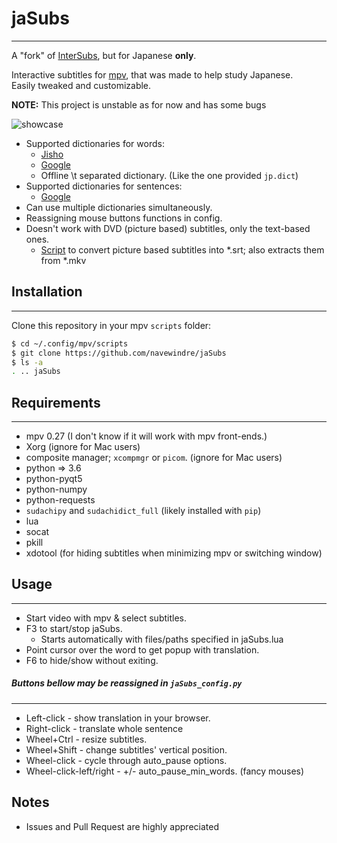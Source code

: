 # jaSubs
------------

A "fork" of [InterSubs](https://github.com/oltodosel/interSubs), but for Japanese **only**.

Interactive subtitles for [mpv](https://github.com/mpv-player/mpv), that was made to help study Japanese.  
Easily tweaked and customizable.

**NOTE:** This project is unstable as for now and has some bugs

![showcase](https://user-images.githubusercontent.com/78548167/177032618-3a592cfd-bab5-4366-8f34-4fb7a27c8503.gif)

* Supported dictionaries for words:
  * [Jisho](https://jisho.org)
  * [Google](https://translate.google.com/)
  * Offline \t separated dictionary. (Like the one provided `jp.dict`)
* Supported dictionaries for sentences:
  * [Google](https://translate.google.com/)
* Can use multiple dictionaries simultaneously.
* Reassigning mouse buttons functions in config.
* Doesn't work with DVD (picture based) subtitles, only the text-based ones.
  * [Script](https://github.com/oltodosel/extract_n_convert_dvd_bd_subtitles) to convert picture based subtitles into *.srt; also extracts them from *.mkv 

## Installation
------------

Clone this repository in your mpv `scripts` folder:
```bash
$ cd ~/.config/mpv/scripts
$ git clone https://github.com/navewindre/jaSubs
$ ls -a
. .. jaSubs
```

## Requirements
------------
   * mpv 0.27 (I don't know if it will work with mpv front-ends.)
   * Xorg (ignore for Mac users)
   * composite manager; `xcompmgr` or `picom`. (ignore for Mac users)
   * python => 3.6
   * python-pyqt5
   * python-numpy
   * python-requests
   * `sudachipy` and `sudachidict_full` (likely installed with `pip`)
   * lua
   * socat
   * pkill
   * xdotool (for hiding subtitles when minimizing mpv or switching window) 

## Usage
-----
* Start video with mpv & select subtitles.
* F3 to start/stop jaSubs.
	* Starts automatically with files/paths specified in jaSubs.lua
* Point cursor over the word to get popup with translation.
* F6 to hide/show without exiting.

##### Buttons bellow may be reassigned in `jaSubs_config.py`
-----
* Left-click  - show translation in your browser.
* Right-click - translate whole sentence
* Wheel+Ctrl  - resize subtitles.
* Wheel+Shift - change subtitles' vertical position.
* Wheel-click - cycle through auto_pause options.
* Wheel-click-left/right - +/- auto_pause_min_words. (fancy mouses)

## Notes
* Issues and Pull Request are highly appreciated



